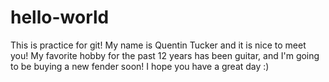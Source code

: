 # hello-world
This is practice for git!
My name is Quentin Tucker and it is nice to meet you! My favorite hobby for the past 12 years has been guitar, and I'm going to be buying a new fender soon! I hope you have a great day :)
